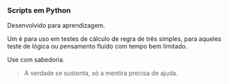 ### Scripts em Python

Desenvolvido para aprendizagem.

Um é para uso em testes de cálculo de regra de três simples, para aqueles teste de lógica ou pensamento fluído com tempo bem limitado.

Use com sabedoria.

> A verdade se sustenta, só a mentira precisa de ajuda.